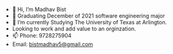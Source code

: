 - 👋 Hi, I’m Madhav Bist
- 👀 Graduating December of 2021 software engineering major 
- 🌱 I’m currently Studying The University of Texas at Arlington.
- Looking to work and add value to an orginzation. 
- 📫 Phone: 9728275904
- Email: bistmadhav5@gmail.com

<!---
bistmadhav/bistmadhav is a ✨ special ✨ repository because its `README.md` (this file) appears on your GitHub profile.
You can click the Preview link to take a look at your changes.
--->
